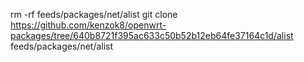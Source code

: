 rm -rf feeds/packages/net/alist
git clone https://github.com/kenzok8/openwrt-packages/tree/640b8721f395ac633c50b52b12eb64fe37164c1d/alist feeds/packages/net/alist
